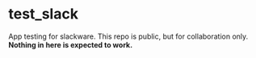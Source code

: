 # test_slack
App testing for slackware. This repo is public, but for collaboration only. __Nothing in here is expected to work.__
